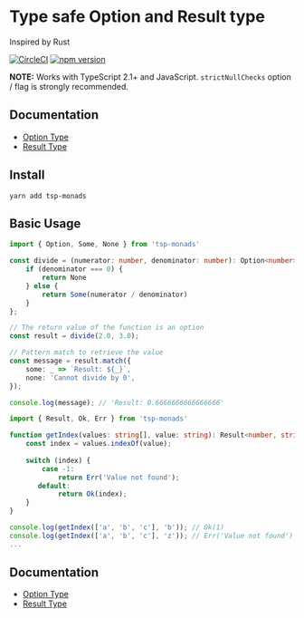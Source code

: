 # Type safe Option and Result type

Inspired by Rust

[![CircleCI](https://circleci.com/gh/Threestup/monads.svg?style=svg)](https://circleci.com/gh/Threestup/monads)
[![npm version](https://badge.fury.io/js/tsp-monads.svg)](https://badge.fury.io/js/tsp-monads)

**NOTE:** Works with TypeScript 2.1+ and JavaScript. `strictNullChecks` option / flag is strongly recommended.

## Documentation

- [Option Type](https://github.com/threestup/monads/tree/master/src/Option)
- [Result Type](https://github.com/threestup/monads/tree/master/src/Result)

## Install

```
yarn add tsp-monads
```

## Basic Usage

```typescript
import { Option, Some, None } from 'tsp-monads'

const divide = (numerator: number, denominator: number): Option<number> => {
    if (denominator === 0) {
        return None
    } else {
        return Some(numerator / denominator)
    }
};

// The return value of the function is an option
const result = divide(2.0, 3.0);

// Pattern match to retrieve the value
const message = result.match({
    some: _ => `Result: ${_}`,
    none: 'Cannot divide by 0',
});

console.log(message); // 'Result: 0.6666666666666666'
```

```typescript
import { Result, Ok, Err } from 'tsp-monads'

function getIndex(values: string[], value: string): Result<number, string> {
    const index = values.indexOf(value);
    
    switch (index) {
        case -1:
            return Err('Value not found');
       default:
            return Ok(index);
    }
}

console.log(getIndex(['a', 'b', 'c'], 'b')); // Ok(1)
console.log(getIndex(['a', 'b', 'c'], 'z')); // Err('Value not found')
...
```

## Documentation

- [Option Type](https://github.com/threestup/monads/tree/master/src/Option)
- [Result Type](https://github.com/threestup/monads/tree/master/src/Result)
